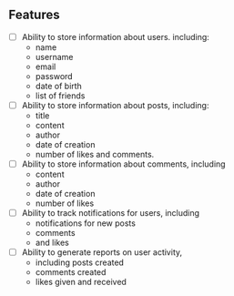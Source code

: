 ## Features

- [ ] Ability to store information about users. including:
  - name
  - username
  - email
  - password
  - date of birth
  - list of friends
- [ ] Ability to store information about posts, including:
  - title
  - content 
  - author
  - date of creation
  - number of likes and comments.
- [ ] Ability to store information about comments, including
  - content
  - author
  - date of creation
  - number of likes
- [ ] Ability to track notifications for users, including
  - notifications for new posts
  - comments
  - and likes
- [ ] Ability to generate reports on user activity,
  - including posts created
  - comments created
  - likes given and received